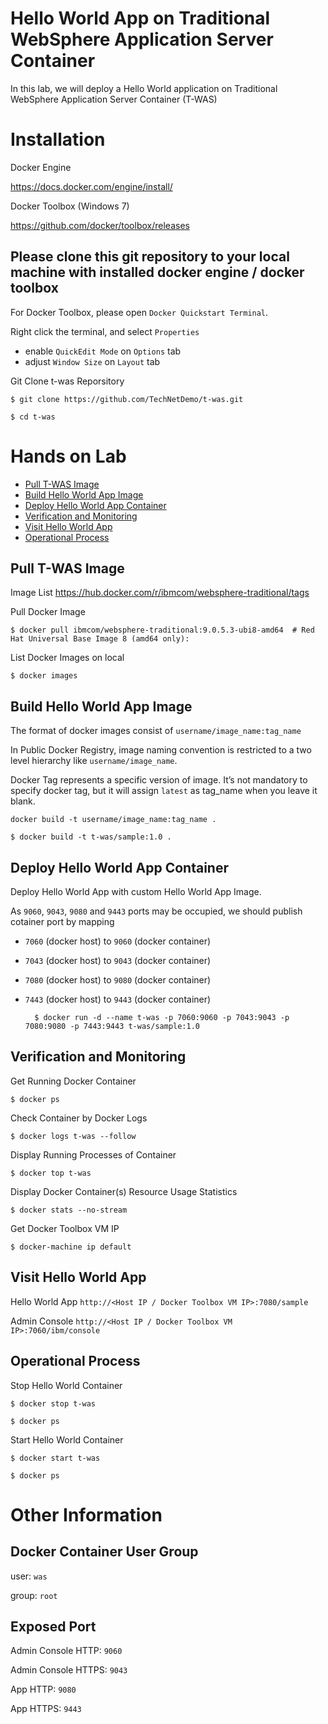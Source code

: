 # Hello World App on Traditional WebSphere Application Server Container

In this lab, we will deploy a Hello World application on Traditional WebSphere Application Server Container (T-WAS)


# Installation

Docker Engine

https://docs.docker.com/engine/install/ 


Docker Toolbox (Windows 7)

https://github.com/docker/toolbox/releases


## Please clone this git repository to your local machine with installed docker engine / docker toolbox

For Docker Toolbox, please open `Docker Quickstart Terminal`.

Right click the terminal, and select `Properties`
- enable `QuickEdit Mode` on `Options` tab
- adjust `Window Size` on `Layout` tab



Git Clone t-was Reporsitory

    $ git clone https://github.com/TechNetDemo/t-was.git
    
    $ cd t-was
 
 
# Hands on Lab

- [Pull T-WAS Image](#pull-t\-was-image)
- [Build Hello World App Image](#build-hello-world-app-image)
- [Deploy Hello World App Container](#deploy-hello-world-app-container)
- [Verification and Monitoring](#verification-and-monitoring)
- [Visit Hello World App](#visit-hello-world-app)
- [Operational Process](#operational-process)


## Pull T-WAS Image

Image List https://hub.docker.com/r/ibmcom/websphere-traditional/tags

Pull Docker Image

    $ docker pull ibmcom/websphere-traditional:9.0.5.3-ubi8-amd64  # Red Hat Universal Base Image 8 (amd64 only):
    
    
 List Docker Images on local
 
    $ docker images
    
    
## Build Hello World App Image    
    
The format of docker images consist of `username/image_name:tag_name`

In Public Docker Registry, image naming convention is restricted to a two level hierarchy like `username/image_name`.

Docker Tag represents a specific version of image. It’s not mandatory to specify docker tag, but it will assign `latest` as tag_name when you leave it blank.


    docker build -t username/image_name:tag_name .
    
    $ docker build -t t-was/sample:1.0 .
    
    
## Deploy Hello World App Container

Deploy Hello World App with custom Hello World App Image.

As `9060`, `9043`, `9080` and `9443` ports may be occupied, we should publish cotainer port by mapping
- `7060` (docker host) to `9060` (docker container)
- `7043` (docker host) to `9043` (docker container)
- `7080` (docker host) to `9080` (docker container)
- `7443` (docker host) to `9443` (docker container)
        
            
		$ docker run -d --name t-was -p 7060:9060 -p 7043:9043 -p 7080:9080 -p 7443:9443 t-was/sample:1.0
  
  
## Verification and Monitoring

Get Running Docker Container

    $ docker ps


Check Container by Docker Logs

    $ docker logs t-was --follow
    

Display Running Processes of Container

    $ docker top t-was
    
    
Display Docker Container(s) Resource Usage Statistics

    $ docker stats --no-stream
    
    
Get Docker Toolbox VM IP

    $ docker-machine ip default
    

## Visit Hello World App

Hello World App `http://<Host IP / Docker Toolbox VM IP>:7080/sample`

Admin Console `http://<Host IP / Docker Toolbox VM IP>:7060/ibm/console`


## Operational Process

Stop Hello World Container

    $ docker stop t-was
    
    $ docker ps
    
Start Hello World Container

    $ docker start t-was
    
    $ docker ps


# Other Information
    
## Docker Container User Group

user: `was`

group: `root`

## Exposed Port 

Admin Console HTTP: `9060`

Admin Console HTTPS: `9043`

App HTTP: `9080`

App HTTPS: `9443`





